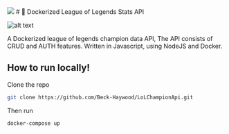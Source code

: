 <img src="https://img.shields.io/docker/image-size/40699781/league_champion_api">
# 🐳 Dockerized League of Legends Stats API

![alt text](https://cdn.filestackcontent.com/Oc5Vrp72QwS16LpqhqCA)


A Dockerized league of legends champion data API, The API consists of CRUD and AUTH features.
Written in Javascript, using NodeJS and Docker.

## How to run locally!
Clone the repo
```bash
git clone https://github.com/Beck-Haywood/LoLChampionApi.git
```
Then run
```bash
docker-compose up
```
